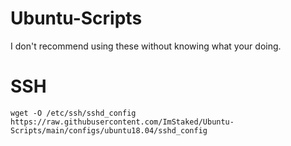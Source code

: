 # Ubuntu-Scripts

I don't recommend using these without knowing what your doing.

# SSH
```wget -O /etc/ssh/sshd_config https://raw.githubusercontent.com/ImStaked/Ubuntu-Scripts/main/configs/ubuntu18.04/sshd_config```
